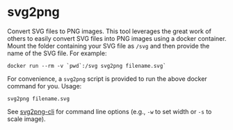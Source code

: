 svg2png
=======

Convert SVG files to PNG images. This tool leverages the great work of others to easily convert SVG files into PNG images using a docker container. Mount the folder containing your SVG file as `/svg` and then provide the name of the SVG file. For example:

    docker run --rm -v `pwd`:/svg svg2png filename.svg`

For convenience, a `svg2png` script is provided to run the above docker command for you. Usage:

    svg2png filename.svg

See [svg2png-cli](https://www.npmjs.com/package/svg2png-cli) for command line options (e.g., `-w` to set width or `-s` to scale image).
